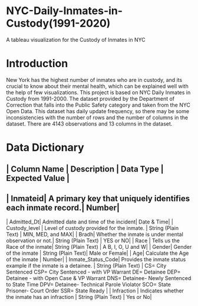 # NYC-Daily-Inmates-in-Custody(1991-2020)
A tableau visualization for the Custody of Inmates in NYC
# Introduction
New York has the highest number of inmates who are in custody, and its crucial to know about their mental health, which can be explained well with the help of few visualizations. 
This project is based on NYC Daily Inmates in Custody from 1991-2000. 
The dataset provided by the Department of Correction that falls into the Public Safety category and taken from the NYC Open Data. 
This dataset has daily update frequency, so there may be some inconsistencies with the number of rows and the number of columns in the dataset. 
There are 4143 observations and 13 columns in the dataset. 

# Data Dictionary
| Column Name | Description | Data Type | Expected Value |
----------------------------------------------------------
| Inmateid| A primary key that uniquely identifies each inmate record.| Number|
---------------------------------------------------------------------
| Admitted_Dt| Admitted date and time of the incident| Date & Time|
| Custody_level | Level of custody provided for the inmate. | String (Plain Text) | MIN, MED, and MAX|
| Bradh| Whether the inmate is under mental observation or not.| String (Plain Text) | YES or NO|
| Race | Tells us the Race of the inmate| String (Plain Text) | A B, I, O, U and W|
| Gender| Gender of the inmate | String (Plain Text)| Male or Female|
| Age| Calculate the Age of the inmate | Number|
| Inmate_Status_Code| Provides the inmate status example if the inmate is a detainee. | String (Plain Text) | CS= City Sentenced
CSP= City Sentenced - with VP Warrant
DE= Detainee
DEP= Detainee - with Open Case & VP Warrant
DNS= Detainee- Newly Sentenced to State Time
DPV= Detainee- Technical Parole Violator
SCO= State Prisoner- Court Order
SSR= State Ready |
| Infraction | Indicates whether the inmate has an infraction | String (Plain Text) | Yes or No|
